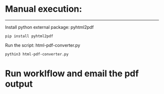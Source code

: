 # Manual execution: 
------------------
Install python external package: pyhtml2pdf 

```
pip install pyhtml2pdf
```

Run the script: html-pdf-converter.py

```
pythin3 html-pdf-converter.py
```

# Run worklflow and email the pdf output
